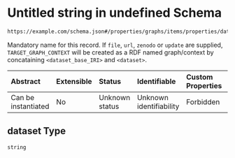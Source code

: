 # Untitled string in undefined Schema

```txt
https://example.com/schema.json#/properties/graphs/items/properties/dataset
```

Mandatory name for this record. If `file`, `url`, `zenodo` or `update` are supplied, `TARGET_GRAPH_CONTEXT` will be created  as a RDF named graph/context by concataining `<dataset_base_IRI>` and `<dataset>`.

| Abstract            | Extensible | Status         | Identifiable            | Custom Properties | Additional Properties | Access Restrictions | Defined In                                                                        |
| :------------------ | :--------- | :------------- | :---------------------- | :---------------- | :-------------------- | :------------------ | :-------------------------------------------------------------------------------- |
| Can be instantiated | No         | Unknown status | Unknown identifiability | Forbidden         | Allowed               | none                | [kgsteward.schema.json\*](../../out/kgsteward.schema.json "open original schema") |

## dataset Type

`string`
